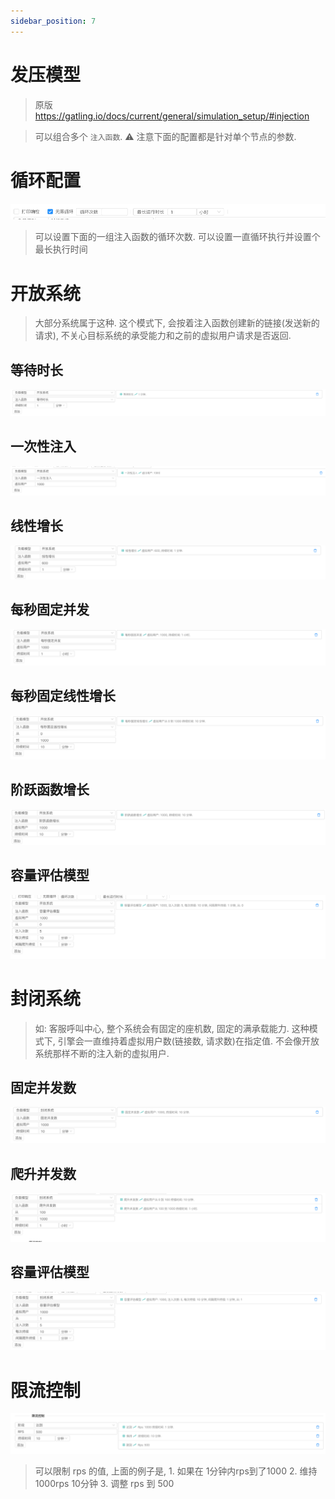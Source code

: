 ```yaml
---
sidebar_position: 7
---
```


# 发压模型

> 原版 https://gatling.io/docs/current/general/simulation_setup/#injection

> 可以组合多个 `注入函数`. ⚠️ 注意下面的配置都是针对单个节点的参数.

# 循环配置

![](./images/injections/loops.png)

> 可以设置下面的一组注入函数的循环次数. 可以设置一直循环执行并设置个最长执行时间

# 开放系统

> 大部分系统属于这种. 这个模式下, 会按着注入函数创建新的链接(发送新的请求), 不关心目标系统的承受能力和之前的虚拟用户请求是否返回.

## 等待时长

![](./images/injections/nothingFor.png)

## 一次性注入

![](./images/injections/atOnceUsers.png)

## 线性增长

![](./images/injections/rampUsers.png)

## 每秒固定并发

![](./images/injections/constantUsersPerSec.png)

## 每秒固定线性增长

![](./images/injections/rampUsersPerSec.png)

## 阶跃函数增长

![](./images/injections/heavisideUsers.png)

## 容量评估模型

![](./images/injections/incrementUsersPerSec.png)

# 封闭系统

> 如: 客服呼叫中心, 整个系统会有固定的座机数, 固定的满承载能力. 这种模式下, 引擎会一直维持着虚拟用户数(链接数, 请求数)在指定值. 不会像开放系统那样不断的注入新的虚拟用户.

## 固定并发数

![](./images/injections/constantConcurrentUsers.png)

## 爬升并发数

![](./images/injections/rampConcurrentUsers.png)

## 容量评估模型

![](./images/injections/incrementConcurrentUsers.png)


# 限流控制

![](./images/injections/throttle.png)

> 可以限制 rps 的值, 上面的例子是, 1. 如果在 1分钟内rps到了1000 2. 维持 1000rps 10分钟 3. 调整 rps 到 500
